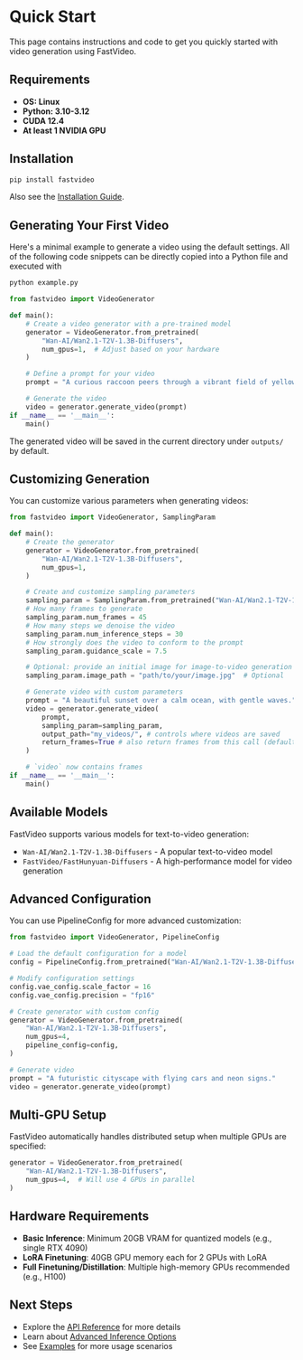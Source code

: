 # Quick Start

This page contains instructions and code to get you quickly started with video generation using FastVideo.

## Requirements
- **OS: Linux**
- **Python: 3.10-3.12**
- **CUDA 12.4**
- **At least 1 NVIDIA GPU**

## Installation

```bash
pip install fastvideo
```

Also see the [Installation Guide](installation.md).

## Generating Your First Video
Here's a minimal example to generate a video using the default settings. All of the following code snippets can be directly copied into a Python file and executed with

```bash
python example.py
```

```python
from fastvideo import VideoGenerator

def main():
    # Create a video generator with a pre-trained model
    generator = VideoGenerator.from_pretrained(
        "Wan-AI/Wan2.1-T2V-1.3B-Diffusers",
        num_gpus=1,  # Adjust based on your hardware
    )

    # Define a prompt for your video
    prompt = "A curious raccoon peers through a vibrant field of yellow sunflowers, its eyes wide with interest."

    # Generate the video
    video = generator.generate_video(prompt)
if __name__ == '__main__':
    main()
```

The generated video will be saved in the current directory under `outputs/` by default.

## Customizing Generation

You can customize various parameters when generating videos:

```python
from fastvideo import VideoGenerator, SamplingParam

def main():
    # Create the generator
    generator = VideoGenerator.from_pretrained(
        "Wan-AI/Wan2.1-T2V-1.3B-Diffusers",
        num_gpus=1,
    )

    # Create and customize sampling parameters
    sampling_param = SamplingParam.from_pretrained("Wan-AI/Wan2.1-T2V-1.3B-Diffusers")
    # How many frames to generate
    sampling_param.num_frames = 45
    # How many steps we denoise the video
    sampling_param.num_inference_steps = 30
    # How strongly does the video to conform to the prompt
    sampling_param.guidance_scale = 7.5

    # Optional: provide an initial image for image-to-video generation
    sampling_param.image_path = "path/to/your/image.jpg"  # Optional

    # Generate video with custom parameters
    prompt = "A beautiful sunset over a calm ocean, with gentle waves."
    video = generator.generate_video(
        prompt, 
        sampling_param=sampling_param, 
        output_path="my_videos/", # controls where videos are saved
        return_frames=True # also return frames from this call (defaults to False)
    )

    # `video` now contains frames
if __name__ == '__main__':
    main()
```

## Available Models

FastVideo supports various models for text-to-video generation:

- `Wan-AI/Wan2.1-T2V-1.3B-Diffusers` - A popular text-to-video model
- `FastVideo/FastHunyuan-Diffusers` - A high-performance model for video generation

## Advanced Configuration

You can use PipelineConfig for more advanced customization:

```python
from fastvideo import VideoGenerator, PipelineConfig

# Load the default configuration for a model
config = PipelineConfig.from_pretrained("Wan-AI/Wan2.1-T2V-1.3B-Diffusers")

# Modify configuration settings
config.vae_config.scale_factor = 16
config.vae_config.precision = "fp16"

# Create generator with custom config
generator = VideoGenerator.from_pretrained(
    "Wan-AI/Wan2.1-T2V-1.3B-Diffusers",
    num_gpus=4,
    pipeline_config=config,
)

# Generate video
prompt = "A futuristic cityscape with flying cars and neon signs."
video = generator.generate_video(prompt)
```

## Multi-GPU Setup

FastVideo automatically handles distributed setup when multiple GPUs are specified:

```python
generator = VideoGenerator.from_pretrained(
    "Wan-AI/Wan2.1-T2V-1.3B-Diffusers",
    num_gpus=4,  # Will use 4 GPUs in parallel
)
```

## Hardware Requirements

- **Basic Inference**: Minimum 20GB VRAM for quantized models (e.g., single RTX 4090)
- **LoRA Finetuning**: 40GB GPU memory each for 2 GPUs with LoRA
- **Full Finetuning/Distillation**: Multiple high-memory GPUs recommended (e.g., H100)

## Next Steps

- Explore the [API Reference](../api/index.md) for more details
- Learn about [Advanced Inference Options](../inference/overview_back.md)
- See [Examples](../examples/index.md) for more usage scenarios
